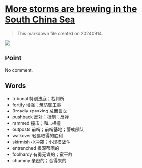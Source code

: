 # [More storms are brewing in the South China Sea](https://archive.is/I3ZHw)

> This markdown file created on 20240914.

![](https://archive.is/I3ZHw/b562f1ff1f4e2f2ebe7e7bf3cd65b60f62cbe731.avif)

## Point

No comment.

## Words

- tribunal 特别法庭；裁判所
- fortify 增强；筑防御工事
- Broadly speaking 总而言之
- pushback 反对；抵制；反弹
- rammed 撞击；和…相撞
- outposts 前哨；前哨基地；警戒部队
- walkover 轻易取得的胜利
- skirmish 小冲突；小规模战斗
- entrenched 根深蒂固的
- foolhardy 有勇无谋的；蛮干的
- chummy 亲密的；合得来的
